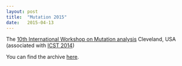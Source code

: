 ```yaml
---
layout: post
title:  "Mutation 2015"
date:   2015-04-13
---
```


The [10th International Workshop on Mutation analysis](https://sites.google.com/site/mutationworkshop2014/)
Cleveland, USA (associated with [ICST 2014](https://sites.google.com/site/icst2014/))

You can find the archive [here](/2015/).

